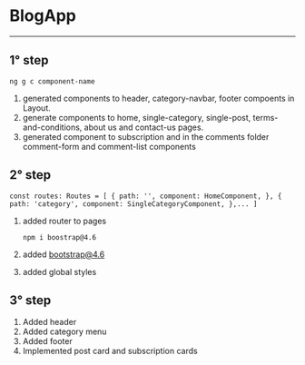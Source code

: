 # BlogApp

---

## 1° step

`ng g c component-name`

1. generated components to header, category-navbar, footer compoents in Layout.
2. generate components to home, single-category, single-post, terms-and-conditions, about us and contact-us pages.
3. generated component to subscription and in the comments folder comment-form and comment-list components

## 2° step

`const routes: Routes = [
  {
    path: '',
    component: HomeComponent,
  },
  {
    path: 'category',
    component: SingleCategoryComponent,
  },...
]`

1. added router to pages

   `npm i boostrap@4.6`

2. added bootstrap@4.6
3. added global styles

## 3° step

1. Added header
2. Added category menu
3. Added footer
4. Implemented post card and subscription cards
